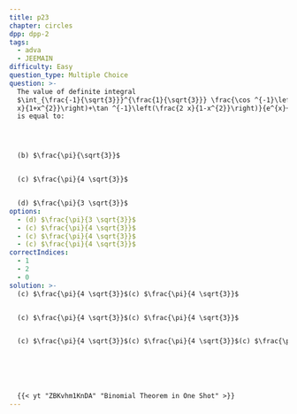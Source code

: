 ```yaml
---
title: p23
chapter: circles
dpp: dpp-2
tags:
  - adva
  - JEEMAIN
difficulty: Easy
question_type: Multiple Choice
question: >-
  The value of definite integral
  $\int_{\frac{-1}{\sqrt{3}}}^{\frac{1}{\sqrt{3}}} \frac{\cos ^{-1}\left(\frac{2
  x}{1+x^{2}}\right)+\tan ^{-1}\left(\frac{2 x}{1-x^{2}}\right)}{e^{x}+1} d x$
  is equal to:




  (b) $\frac{\pi}{\sqrt{3}}$


  (c) $\frac{\pi}{4 \sqrt{3}}$


  (d) $\frac{\pi}{3 \sqrt{3}}$
options:
  - (d) $\frac{\pi}{3 \sqrt{3}}$
  - (c) $\frac{\pi}{4 \sqrt{3}}$
  - (c) $\frac{\pi}{4 \sqrt{3}}$
  - (c) $\frac{\pi}{4 \sqrt{3}}$
correctIndices:
  - 1
  - 2
  - 0
solution: >-
  (c) $\frac{\pi}{4 \sqrt{3}}$(c) $\frac{\pi}{4 \sqrt{3}}$


  (c) $\frac{\pi}{4 \sqrt{3}}$(c) $\frac{\pi}{4 \sqrt{3}}$


  (c) $\frac{\pi}{4 \sqrt{3}}$(c) $\frac{\pi}{4 \sqrt{3}}$(c) $\frac{\pi}{4 \sqrt{3}}$






  {{< yt "ZBKvhm1KnDA" "Binomial Theorem in One Shot" >}}
---
```

